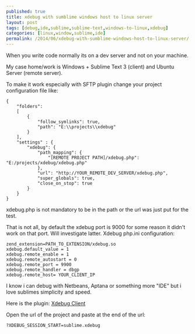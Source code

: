 ```yaml
---
published: true
title: xdebug with sumblime windows host to linux server
layout: post
tags: [debug,ide,sublime,sublime-text,windows-to-linux,xdebug]
categories: [linux,window,sublime,ide]
permalink: /2014/06/xdebug-with-sumblime-windows-host-to-linux-server/
---
```

When you write code normally its on a dev server and not on your machine.

My case home/work is Windows + Sublime Text 3 (client) and Ubuntu Server (remote server).

To make it work especially with SFTP plugin change your project configuration file like:

```
{
	"folders":
	[
		{
			"follow_symlinks": true,
			"path": "E:\\projects\\xdebug"
		}
	],
    "settings" : {
        "xdebug": {
            "path_mapping": {
                "[REMOTE PROJECT PATH]/xdebug.php": "E:/projects/xdebug/xdebug.php"
            },
            "url": "http://YOUR_REMOTE_DEV_SERVER/xdebug.php",
            "super_globals": true,
            "close_on_stop": true
        }
    }
}
```

xdebug.php is not mandatory to be in the path or the url was just put for the test.

That is not all, by default the xdebug port is 9000 for some reason it didn't work on that port.
Will investigate latter.
Xdebug php.ini configuration:

```
zend_extension=PATH_TO_EXTENSION/xdebug.so
xdebug.default_value = 1
xdebug.remote_enable = 1
xdebug.remote_autostart = 0
xdebug.remote_port = 9900
xdebug.remote_handler = dbgp
xdebug.remote_host= YOUR_CLIENT_IP
```

I know i can debug with Netbeans, Aptana or something more "IDE" but i love sublimes simplicity and speed.

Here is the plugin: [Xdebug Client](https://sublime.wbond.net/packages/Xdebug%20Client)

Open the url of the project and paste at the end of the url:

```
?XDEBUG_SESSION_START=sublime.xdebug
```
